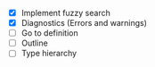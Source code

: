 - [x] Implement fuzzy search
- [x] Diagnostics (Errors and warnings)
- [ ] Go to definition
- [ ] Outline
- [ ] Type hierarchy
